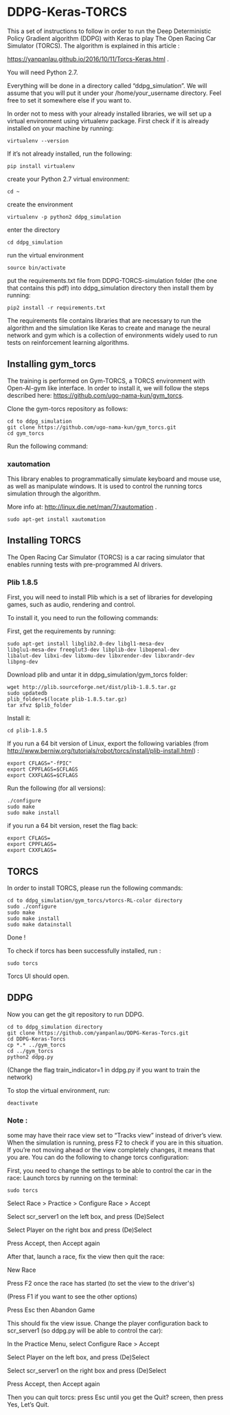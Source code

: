 # DDPG-Keras-TORCS

This a set of instructions to follow in order to run the Deep Deterministic Policy Gradient
algorithm (DDPG) with Keras to play The Open Racing Car Simulator (TORCS).
The algorithm is explained in this article :

https://yanpanlau.github.io/2016/10/11/Torcs-Keras.html .

You will need Python 2.7​.

Everything will be done in a directory called “ddpg_simulation”. We will assume that you will
put it under your /home/your_username directory. Feel free to set it somewhere else if you
want to.

In order not to mess with your already installed libraries, we will set up a virtual environment
using virtualenv package. First check if it is already installed on your machine by running:
```
virtualenv --version
```
If it’s not already installed, run the following:
```
pip install virtualenv
```
create your Python 2.7 virtual environment:
```
cd ~
```

create the environment
```
virtualenv -p python2 ddpg_simulation
```

enter the directory
```
cd ddpg_simulation
```

run the virtual environment
```
source bin/activate
```

put the requirements.txt file from DDPG-TORCS-simulation folder (the one that contains this
pdf) into ddpg_simulation directory then install them by running:
```
pip2 install -r requirements.txt
```

The requirements file contains libraries that are necessary to run the algorithm and the
simulation like Keras​ to create and manage the neural network and gym​ which is a
collection of environments widely used to run tests on reinforcement learning algorithms.


## Installing gym_torcs
The training is performed on Gym-TORCS, a TORCS environment with Open-AI-gym like
interface. In order to install it, we will follow the steps described here:
https://github.com/ugo-nama-kun/gym_torcs.

Clone the gym-torcs repository as follows:
```
cd to ddpg_simulation
git clone https://github.com/ugo-nama-kun/gym_torcs.git
cd gym_torcs
```
Run the following command:

### xautomation
This library enables to programmatically simulate keyboard and mouse use, as well as
manipulate windows. It is used to control the running torcs simulation through the algorithm.

More info at: http://linux.die.net/man/7/xautomation .
```
sudo apt-get install xautomation
```

## Installing TORCS

The Open Racing Car Simulator (TORCS) is a car racing simulator that enables running
tests with pre-programmed AI drivers.
### Plib 1.8.5
First, you will need to install Plib which is a set of libraries for developing games, such as
audio, rendering and control.

To install it, you need to run the following commands:

First, get the requirements by running:
```
sudo apt-get install libglib2.0-dev libgl1-mesa-dev
libglu1-mesa-dev freeglut3-dev libplib-dev libopenal-dev
libalut-dev libxi-dev libxmu-dev libxrender-dev libxrandr-dev
libpng-dev
```
Download plib and untar it in ddpg_simulation/gym_torcs folder:
```
wget http://plib.sourceforge.net/dist/plib-1.8.5.tar.gz
sudo updatedb
plib_folder=$(locate plib-1.8.5.tar.gz)
tar xfvz $plib_folder
```
Install it:
```
cd plib-1.8.5
```
If you run a 64 bit version of Linux, export the following variables (from
http://www.berniw.org/tutorials/robot/torcs/install/plib-install.html) :
```
export CFLAGS="-fPIC"
export CPPFLAGS=$CFLAGS
export CXXFLAGS=$CFLAGS
```
Run the following (for all versions):
```
./configure
sudo make
sudo make install
```

if you run a 64 bit version, reset the flag back:
```
export CFLAGS=
export CPPFLAGS=
export CXXFLAGS=
```
## TORCS

In order to install TORCS, please run the following commands:
```
cd to ddpg_simulation/gym_torcs/vtorcs-RL-color directory
sudo ./configure
sudo make
sudo make install
sudo make datainstall
```

Done !

To check if torcs has been successfully installed, run :
```
sudo torcs
```
Torcs UI should open.

## DDPG

Now you can get the git repository to run DDPG.
```
cd to ddpg_simulation directory
git clone https://github.com/yanpanlau/DDPG-Keras-Torcs.git
cd DDPG-Keras-Torcs
cp *.* ../gym_torcs
cd ../gym_torcs
python2 ddpg.py
```
(Change the flag train_indicator=1 in ddpg.py if you want to train the network)

To stop the virtual environment, run: 
```
deactivate
```

### Note :​
some may have their race view set to “Tracks view” instead of driver’s view. When the
simulation is running, press F2 to check if you are in this situation. If you’re not moving
ahead or the view completely changes, it means that you are. You can do the following to
change torcs configuration:

First, you need to change the settings to be able to control the car in the race:
Launch torcs by running on the terminal: 
```
sudo torcs
```

Select Race > Practice > Configure Race > Accept

Select scr_server1 on the left box, and press (De)Select

Select Player on the right box and press (De)Select

Press Accept, then Accept again

After that, launch a race, fix the view then quit the race:

New Race

Press F2 once the race has started (to set the view to the driver's)

(Press F1 if you want to see the other options)

Press Esc then Abandon Game

This should fix the view issue. Change the player configuration back to scr_server1 (so
ddpg.py will be able to control the car):

In the Practice Menu, select Configure Race > Accept

Select Player on the left box, and press (De)Select

Select scr_server1 on the right box and press (De)Select

Press Accept, then Accept again

Then you can quit torcs: press Esc until you get the Quit? screen, then press Yes, Let’s Quit.
